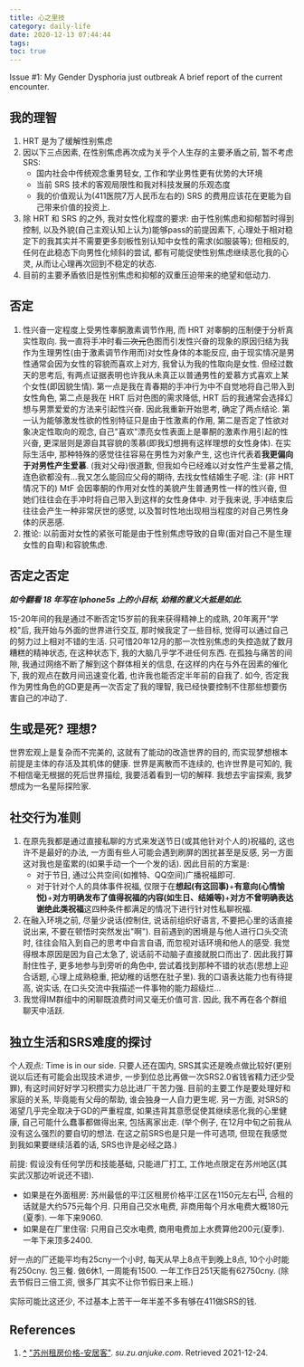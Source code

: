 ```yaml
---
title: 心之里技
category: daily-life
date: 2020-12-13 07:44:44
tags:
toc: true
---
```


Issue #1: My Gender Dysphoria just outbreak
A brief report of the current encounter.

<!-- more -->

## 我的理智

1. HRT 是为了缓解性别焦虑
2. 因以下三点因素, 在性别焦虑再次成为关乎个人生存的主要矛盾之前, 暂不考虑 SRS:
   * 国内社会中传统观念重男轻女, 工作和学业男性更有优势的大环境
   * 当前 SRS 技术的客观局限性和我对科技发展的乐观态度
   * 我的价值观认为(411医院7万人民币左右的) SRS 的费用应该花在更能为自己带来价值的投资上.
3. 除 HRT 和 SRS 的之外, 我对女性化程度的要求:
   由于性别焦虑和抑郁暂时得到控制, 以及外貌(自己主观认知上认为)能够pass的前提因素下,
   心理处于相对稳定下的我其实并不需要更多刻板性别认知中女性的需求(如服装等);
   但相反的, 任何在此稳态下向男性化倾斜的尝试, 都有可能促使性别焦虑继续恶化我的心灵, 从而让心理再次回到不稳定的状态.
4. 目前的主要矛盾依旧是性别焦虑和抑郁的双重压迫带来的绝望和低动力.

## 否定

1. 性兴奋一定程度上受男性睾酮激素调节作用, 而 HRT 对睾酮的压制便于分析真实性取向.
   我一直将手冲时看<del>二次元</del>色图而引发性兴奋的现象的原因归结为我作为生理男性(由于激素调节作用而)对女性身体的本能反应, 由于现实情况是男性通常会因为女性的容貌而喜欢上对方, 我曾认为我的性取向是女性.
   但经过数天的思考后, 有两点证据表明也许我从未真正以普通男性的爱慕方式喜欢上某个女性(即因貌生情). 第一点是我在青春期的手冲行为中不自觉地将自己带入到女性角色, 第二点是我在 HRT 后对色图的需求降低, HRT 后的我通常会选择幻想与男票爱爱的方法来引起性兴奋.
   因此我重新开始思考, 确定了两点结论. 第一认为能够激发性欲的性别特征只是由于性激素的作用, 第二是否定了性欲对象决定性取向的观念, 自己"喜欢"漂亮女性表面上是睾酮的激素作用引起的性兴奋, 更深层则是源自其容貌的羡慕(即我幻想拥有这样理想的女性身体).
   在实际生活中, 那种特殊的感觉往往容易在男性为对象产生, 这也许代表着**我更偏向于对男性产生爱慕**.
   (我对父母)很道歉, 但我如今已经难以对女性产生爱慕之情, 连色欲都没有...我又怎么能回应父母的期待, 去找女性结婚生子呢.
   注: (非 HRT 情况下的) MtF 会因睾酮的作用对女性的美貌产生普通男性一样的性兴奋, 但她们往往会在手冲时将自己带入到这样的女性身体中. 对于我来说, 手冲结束后往往会产生一种非常厌世的感觉, 以及暂时性地出现相当程度的对自己男性身体的厌恶感.
2. 推论: 以前面对女性的紧张可能是由于性别焦虑导致的自卑(面对自己不是生理女性的自卑)和容貌焦虑.

## 否定之否定

***如今翻看 18 年写在 Iphone5s 上的小目标, 幼稚的意义大抵是如此.***

15-20年间的我是通过不断否定15岁前的我来获得精神上的成熟,
20年离开"学校"后, 我开始与外面的世界进行交互, 那时候我定了一些目标, 觉得可以通过自己的努力过上相对不错的生活.
只可惜20年12月的那一次性别焦虑的失控造就了数月糟糕的精神状态, 在这种状态下, 我的大脑几乎学不进任何东西.
在孤独与痛苦的间隙, 我通过网络不断了解到这个群体相关的信息, 在这样的内在与外在因素的催化下, 我的观点在数月间迅速变化着, 也许我也能否定半年前的自我了.
如今, 否定我作为男性角色的GD更是再一次否定了我的理智, 我已经快要控制不住那些想要伤害自己的冲动了.

## 生或是死? 理想?

世界宏观上是复杂而不完美的, 这就有了能动的改造世界的目的, 而实现梦想根本前提是主体的存活及其机体的健康.
世界是离散而不连续的, 也许世界是可知的, 我不相信毫无根据的死后世界描绘, 我要活着看到一切的解释.
我想去宇宙探索, 我梦想成为一名星际探险家.

## 社交行为准则

1. 在原先我都是通过直接私聊的方式来发送节日(或其他针对个人的)祝福的, 这也许不是最好的办法, 一方面有些人可能会遇到刷屏的困扰甚至是反感, 另一方面这对我也是蛮累的(如果手动一个一个发的话).
   因此目前的方案是:
   * 对于节日, 通过公共空间(如推特、QQ空间)广播祝福即可.
   * 对于针对个人的具体事件祝福, 仅限于在**想起(有这回事)**+**有意向(心情愉悦)**+**对方明确发布了值得祝福的内容(如生日、结婚等)**+**对方不曾明确表达谢绝此类祝福**这四种条件都满足的情况下进行针对性私聊祝福.
2. 在融入环境之前, 尽量少说话(控制住, 说话前组织好语言, 不要把心里的话直接说出来, 不要在顿悟时突然发出"啊").
   目前遇到的困境是与他人进行口头交流时, 往往会陷入到自己的思考中自言自语, 而忽视对话环境和他人的感受.
   我觉得根本原因是因为自己太急了, 说话前不动脑子直接就脱口而出了.
   因此我打算耐住性子, 更多地参与到旁听的角色中, 尝试着找到那种不错的状态(思想上迎合话题, 心理上成熟稳重, 把幼稚的话憋在肚子里).
   我的口语表达能力也有待提高, 说实话, 在口头交流中我描述一件事物的能力超级烂...
3. 我觉得IM群组中的闲聊既浪费时间又毫无价值可言. 因此, 我不再在各个群组聊天中活跃.

## 独立生活和SRS难度的探讨

个人观点: Time is in our side. 只要人还在国内, SRS其实还是晚点做比较好(更别说以后还有可能会出现技术进步, 一步到位总比再做一次SRS2.0省钱省精力还少受罪), 有这时间好好学习积攒实力总比进厂干苦力强. 目前的主要工作是要处理好和家庭的关系, 毕竟能有父母的帮助, 谁会独身一人自力更生呢. 另一方面, 对SRS的渴望几乎完全取决于GD的严重程度, 如果违背其意愿促使其继续恶化我的心里健康, 自己可能什么蠢事都做得出来, 包括离家出走. (举个例子, 在12月中旬之前我从没有这么强烈的要自切的想法. 在这之前SRS也是只是一件可选项, 但现在我感觉到我如果要继续活着的话, SRS也许是必经之路.)

前提: 假设没有任何学历和技能基础, 只能进厂打工, 工作地点限定在苏州地区(其实武汉那边听说还不错).

* 如果是在外面租房: 苏州最低的平江区租房价格平江区在1150元左右<sup id="cite_ref-1"><a href="#cite_note-1">[1]</a></sup>, 合租的话就是大约575元每个月. 只用自己交水电费, 非商用每个月水电费大概180元(夏季). 一年下来9060.
* 如果是在厂里住宿: 只用自己交水电费, 商用电费加上水费算他200元(夏季). 一年下来顶多2400.

好一点的厂还能平均有25cny一个小时, 每天从早上8点干到晚上8点, 10个小时能有250cny. 包三餐. 做6休1, 一周能有1500. 一年工作日251天能有62750cny. (除去节假日三倍工资, 很多厂其实不让你节假日来上班.)

实际可能比这还少, 不过基本上苦干一年半差不多有够在411做SRS的钱.

## References

<ol>
<li id="cite_note-1"><b><a href="#cite_ref-1">^</a></b> <a href="https://su.zu.anjuke.com/zujin/">"苏州租房价格-安居客"</a>. <i>su.zu.anjuke.com</i>. Retrieved 2021-12-24.
</li>
</ol>
